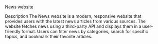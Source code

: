 News website

Description
The News website is a modern, responsive website that provides users with the latest news articles from various sources. The website fetches news using a third-party API and displays them in a user-friendly format. Users can filter news by categories, search for specific topics, and bookmark their favorite articles.
